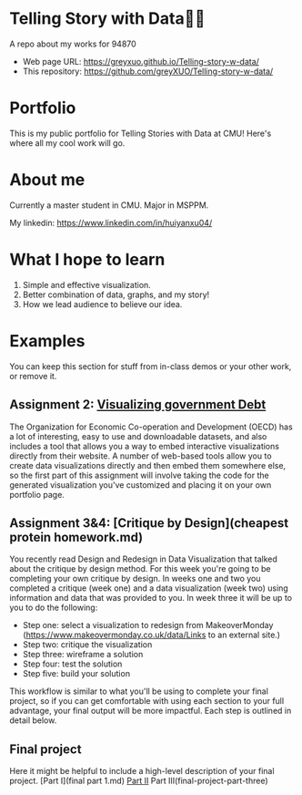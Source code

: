 # Telling Story with Data✍🏼
A repo about my works for 94870
- Web page URL: https://greyxuo.github.io/Telling-story-w-data/
- This repository: https://github.com/greyXUO/Telling-story-w-data/

# Portfolio
This is my public portfolio for Telling Stories with Data at CMU!  Here's where all my cool work will go.  

# About me
Currently a master student in CMU. Major in MSPPM. 

My linkedin: https://www.linkedin.com/in/huiyanxu04/

# What I hope to learn
1. Simple and effective visualization.
2. Better combination of data, graphs, and my story!
3. How we lead audience to believe our idea.

# Examples
You can keep this section for stuff from in-class demos or your other work, or remove it. 

## Assignment 2: [Visualizing government Debt](visualizing-government-debt.md) 
The Organization for Economic Co-operation and Development (OECD) has a lot of interesting, easy to use and downloadable datasets, and also includes a tool that allows you a way to embed interactive visualizations directly from their website.  A number of web-based tools allow you to create data visualizations directly and then embed them somewhere else, so the first part of this assignment will involve taking the code for the generated visualization you've customized and placing it on your own portfolio page.  

## Assignment 3&4: [Critique by Design](cheapest protein homework.md) 
You recently read Design and Redesign in Data Visualization that talked about the critique by design method.  For this week you're going to be completing your own critique by design. In weeks one and two you completed a critique (week one) and a data visualization (week two) using information and data that was provided to you.  In week three it will be up to you to do the following: 
- Step one: select a visualization to redesign from MakeoverMonday (https://www.makeovermonday.co.uk/data/Links to an external site.)
- Step two: critique the visualization
- Step three: wireframe a solution
- Step four: test the solution
- Step five: build your solution

This workflow is similar to what you'll be using to complete your final project, so if you can get comfortable with using each section to your full advantage, your final output will be more impactful.  Each step is outlined in detail below.  

## Final project
Here it might be helpful to include a high-level description of your final project. 
[Part I](final part 1.md)
[Part II](final-project-part-two)
Part III(final-project-part-three)

